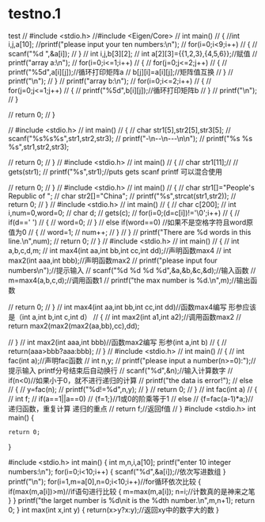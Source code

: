 # testno.1
test
// #include <stdio.h>
//#include <Eigen/Core>
// int main()
// {
    //int i,j,a[10];
    //printf("please input your ten numbers:\n");
   // for(i=0;i<9;i++)
   // {
    //    scanf("%d ",&a[i]);
   // }
// int i,j,b[3][2];
// int a[2][3]={{1,2,3},{4,5,6}};//赋值
// printf("array a:\n");
// for(i=0;i<=1;i++)
// {
//     for(j=0;j<=2;j++)
//     {
//         printf("%5d",a[i][j]);//循环打印矩阵a
//         b[j][i]=a[i][j];//矩阵值互换
//     }
//     printf("\n");
// }
// printf("array b:\n");
// for(i=0;i<=2;i++)
// {
//     for(j=0;j<=1;j++)
//     {
//         printf("%5d",b[i][j]);//循环打印矩阵b
//     }
//     printf("\n"); 
// }

//    return 0;
// }

// #include <stdio.h>
// int main()
// {
//     char str1[5],str2[5],str3[5];
//     scanf("%s%s%s",str1,str2,str3);
//     printf("-\n--\n---\n\n");
//     printf("%s %s %s",str1,str2,str3);
   

//     return 0;
// }
// #include <stdio.h>
// int main()
// {
//     char str1[11];//
//     gets(str1);
//     printf("%s",str1);//puts gets scanf printf 可以混合使用

//     return 0;
// }
// #include <stdio.h>
// int main()
// {
//     char str1[]="People's Republic of ";
//     char str2[]="China";
//     printf("%s",strcat(str1,str2));
//     return 0;
// }
// #include <stdio.h>
// int main()
// {
//     char c[200];
//     int i,num=0,word=0;
//     char d;
//     gets(c);
//     for(i=0;(d=c[i])!='\0';i++)
//     {
//       if(d==' ')
//       {
//         word=0;
//       }
//       else if(word==0)  //如果不是空格字符且word原值为0
//        {
//           word=1;
//           num++;
//        }
//     }
//     printf("There are %d words in this line.\n",num);
//     return 0;
// }
// #include <stdio.h>
// int main()
// {
//     int a,b,c,d,m;
//     int max4(int aa,int bb,int cc,int dd);//声明函数max4
//     int max2(int aaa,int bbb);//声明函数max2
//     printf("please input four numbers\n");//提示输入
//     scanf("%d %d %d %d",&a,&b,&c,&d);//输入函数
//     m=max4(a,b,c,d);//调用函数1
//     printf("the max number is %d.\n",m);//输出函数
    
//     return 0;
// }
// int max4(int aa,int bb,int cc,int dd)//函数max4编写  形参应该是（int a,int b,int c,int d）
// {
//     int max2(int a1,int a2);//调用函数max2
//     return max2(max2(max2(aa,bb),cc),dd);

// }
// int max2(int aaa,int bbb)//函数max2编写  形参(int a,int b)
// {
//     return(aaa>bbb?aaa:bbb);
// }
// #include <stdio.h>
// int main()
// {
//     int fac(int a);//声明fac函数
//     int n,y;
//     printf("please input a number(n>=0):");//提示输入  printf分号结束后自动换行
//     scanf("%d",&n);//输入计算数字
//     if(n<0)//如果小于0，就不进行递归的计算
//     printf("the data is error!");
//     else 
//     {
//     y=fac(n);
//     printf("%d!=%d",n,y);
//     }
//     return 0;
// }
// int fac(int a)
// {
//     int f;
//     if(a==1||a==0)
//     {f=1;}//1或0的阶乘等于1
//     else
//     {f=fac(a-1)*a;}//递归函数，重复计算   递归的重点
//     return f;//返回f值
// }
#include <stdio.h>
int main()
{
    
    return 0;
}

#include <stdio.h>
int main()
{
    int m,n,i,a[10];
    printf("enter 10 integer numbers:\n");
    for(i=0;i<10;i++)
    {
        scanf("%d",&a[i]);//依次写进数组
    }
    printf("\n");
    for(i=1,m=a[0],n=0;i<10;i++)//for循环依次比较
    {
        if(max(m,a[i])>m)//if语句进行比较
        {
            m=max(m,a[i]);
            n=i;//计数真的是神来之笔
        }
    }
    printf("the larget number is %d\nit is the %dth number.\n",m,n+1);
    return 0;
}
int max(int x,int y)
{
    return(x>y?x:y);//返回xy中的数字大的数
}
